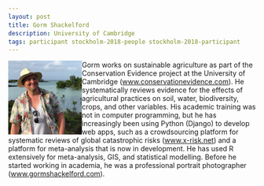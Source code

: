 ```yaml
---
layout: post
title: Gorm Shackelford
description: University of Cambridge
tags: participant stockholm-2018-people stockholm-2018-participant
---
```

<img align="left" width="150" height="150" src="/assets/people/shackleford_gorm.png" alt="Gorm Shackelford"/>Gorm works on sustainable agriculture as part of the Conservation Evidence project at the University of Cambridge (<a href="http://www.conservationevidence.com" target="_blank" rel="noopener">www.conservationevidence.com</a>). He systematically reviews evidence for the effects of agricultural practices on soil, water, biodiversity, crops, and other variables. His academic training was not in computer programming, but he has increasingly been using Python (Django) to develop web apps, such as a crowdsourcing platform for systematic reviews of global catastrophic risks (<a href="http://www.x-risk.net" target="_blank" rel="noopener">www.x-risk.net</a>) and a platform for meta-analysis that is now in development. He has used R extensively for meta-analysis, GIS, and statistical modelling. Before he started working in academia, he was a professional portrait photographer (<a href="http://www.gormshackelford.com" target="_blank" rel="noopener">www.gormshackelford.com</a>).  

<a href="https://twitter.com/GormShackleford" title="Twitter" target="_blank"
rel="noopener">
  <i class="fa fa-twitter fa-2x" style="color:#4FB3A9"></i>
</a>